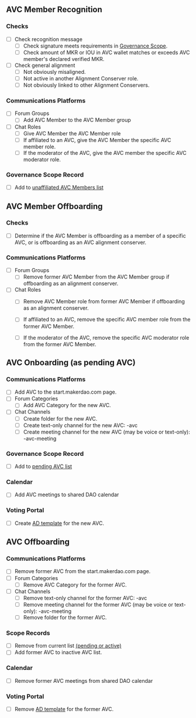
## AVC Member Recognition

### Checks
- [ ] Check recognition message
	 - [ ] Check signature meets requirements in [Governance Scope](https://mips.makerdao.com/mips/details/MIP113#5-2-aligned-voter-committee-member-recognition).
	 - [ ] Check amount of MKR or IOU in AVC wallet matches or exceeds AVC member's declared verified MKR.
- [ ] Check general alignment
	- [ ] Not obviously misaligned.
	- [ ] Not active in another Alignment Conserver role.
	- [ ] Not obviously linked to other Alignment Conservers.

### Communications Platforms
- [ ] Forum Groups
	- [ ] Add AVC Member to the AVC Member group
- [ ] Chat Roles
	- [ ] Give AVC Member the AVC Member role
	- [ ] If affiliated to an AVC, give the AVC Member the specific AVC member role.
	- [ ] If the moderator of the AVC, give the AVC member the specific AVC moderator role.

### Governance Scope Record
- [ ] Add to [unaffiliated AVC Members list](https://mips.makerdao.com/mips/details/MIP113#5-2-aligned-voter-committee-member-recognition)


## AVC Member Offboarding

### Checks
- [ ] Determine if the AVC Member is offboarding as a member of a specific AVC, or is offboarding as an AVC alignment conserver.

### Communications Platforms
- [ ] Forum Groups
	- [ ] Remove former AVC Member from the AVC Member group if offboarding as an alignment conserver.
- [ ] Chat Roles
	- [ ] Remove AVC Member role from former AVC Member if offboarding as an alignment conserver.
	- [ ] If affiliated to an AVC, remove the specific AVC member role from the former AVC Member.
	- [ ] If the moderator of the AVC, remove the specific AVC moderator role from the former AVC Member.


## AVC Onboarding (as pending AVC)

### Communications Platforms
- [ ] Add AVC to the start.makerdao.com page.
- [ ] Forum Categories
	- [ ] Add AVC Category for the new AVC.
- [ ] Chat Channels
	- [ ] Create folder for the new AVC.
	- [ ] Create text-only channel for the new AVC: <name>-avc
	- [ ] Create meeting channel for the new AVC (may be voice or text-only): <name>-avc-meeting

### Governance Scope Record
- [ ] Add to [pending AVC list](https://mips.makerdao.com/mips/details/MIP113#5-2-aligned-voter-committee-member-recognition)

### Calendar
- [ ] Add AVC meetings to shared DAO calendar

### Voting Portal
- [ ] Create [AD template](https://github.com/makerdao/community/tree/master/governance/delegates/templates) for the new AVC.


## AVC Offboarding

### Communications Platforms
- [ ] Remove former AVC from the start.makerdao.com page.
- [ ] Forum Categories
	- [ ] Remove AVC Category for the former AVC.
- [ ] Chat Channels
	- [ ] Remove text-only channel for the former AVC: <name>-avc
	- [ ] Remove meeting channel for the former AVC (may be voice or text-only): <name>-avc-meeting
	- [ ] Remove folder for the former AVC.

### Scope Records
- [ ] Remove from current list [(pending or active)](https://mips.makerdao.com/mips/details/MIP113#5-2-aligned-voter-committee-member-recognition)
- [ ] Add former AVC to inactive AVC list. 

### Calendar
- [ ] Remove former AVC meetings from shared DAO calendar

### Voting Portal
- [ ] Remove [AD template](https://github.com/makerdao/community/tree/master/governance/delegates/templates) for the former AVC.

